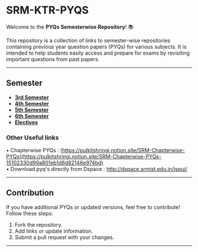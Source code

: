 # SRM-KTR-PYQS

Welcome to the **PYQs Semesterwise Repository**! 📚

This repository is a collection of links to semester-wise repositories containing previous year question papers (PYQs) for various subjects. It is intended to help students easily access and prepare for exams by revisiting important questions from past papers.

---

## Semester


- [**3rd Semester**](https://github.com/pulkitshringi/SRM-Sem3-Notes-PYQS)
- [**4th Semester**](https://github.com/pulkitshringi/SRM-Sem-4-Notes-PYQS)
- [**5th Semester**](https://github.com/pulkitshringi/SRM-Sem5-Notes-PYQS)
- [**6th Semester**](https://github.com/pulkitshringi/SRM-Sem6-Notes-PYQS)
- [**Electives**](https://github.com/pulkitshringi/SRM-Electives)

### Other Useful links 
• Chapterwise PYQs : [https://pulkitshringi.notion.site/SRM-Chapterwise-PYQs](https://pulkitshringi.notion.site/SRM-Chapterwise-PYQs-15102330d99a801eb1d6d82146e974bd) \
• Download pyq's directly from Dspace : http://dspace.srmist.edu.in/jspui/

---

## Contribution

If you have additional PYQs or updated versions, feel free to contribute! Follow these steps:

1. Fork the repository.
2. Add links or update information.
3. Submit a pull request with your changes.

---
